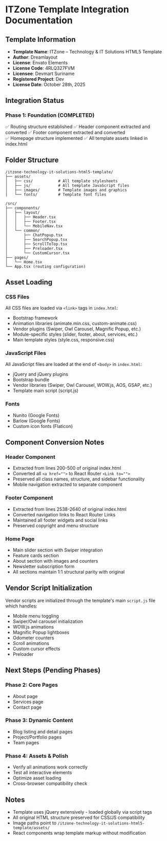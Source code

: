 # ITZone Template Integration Documentation

## Template Information
- **Template Name**: ITZone – Technology & IT Solutions HTML5 Template
- **Author**: Dreamlayout
- **License**: Envato Elements
- **License Code**: 4RLQ327FVM
- **Licensee**: Devmart Suriname
- **Registered Project**: Dev
- **License Date**: October 28th, 2025

## Integration Status

### Phase 1: Foundation (COMPLETED)
✅ Routing structure established
✅ Header component extracted and converted
✅ Footer component extracted and converted  
✅ Homepage structure implemented
✅ All template assets linked in index.html

## Folder Structure

```
/itzone-technology-it-solutions-html5-template/
├── assets/
│   ├── css/           # All template stylesheets
│   ├── js/            # All template JavaScript files
│   ├── images/        # Template images and graphics
│   └── fonts/         # Template font files

/src/
├── components/
│   ├── layout/
│   │   ├── Header.tsx
│   │   ├── Footer.tsx
│   │   └── MobileNav.tsx
│   └── common/
│       ├── ChatPopup.tsx
│       ├── SearchPopup.tsx
│       ├── ScrollToTop.tsx
│       ├── Preloader.tsx
│       └── CustomCursor.tsx
├── pages/
│   └── Home.tsx
└── App.tsx (routing configuration)
```

## Asset Loading

### CSS Files
All CSS files are loaded via `<link>` tags in `index.html`:
- Bootstrap framework
- Animation libraries (animate.min.css, custom-animate.css)
- Vendor plugins (Swiper, Owl Carousel, Magnific Popup, etc.)
- Module-specific styles (slider, footer, about, services, etc.)
- Main template styles (style.css, responsive.css)

### JavaScript Files  
All JavaScript files are loaded at the end of `<body>` in `index.html`:
- jQuery and jQuery plugins
- Bootstrap bundle
- Vendor libraries (Swiper, Owl Carousel, WOW.js, AOS, GSAP, etc.)
- Template main script (script.js)

### Fonts
- Nunito (Google Fonts)
- Barlow (Google Fonts)
- Custom icon fonts (Flaticon)

## Component Conversion Notes

### Header Component
- Extracted from lines 200-500 of original index.html
- Converted all `<a href="">` to React Router `<Link to="">`
- Preserved all class names, structure, and sidebar functionality
- Mobile navigation extracted to separate component

### Footer Component  
- Extracted from lines 2538-2640 of original index.html
- Converted navigation links to React Router Links
- Maintained all footer widgets and social links
- Preserved copyright and menu structure

### Home Page
- Main slider section with Swiper integration
- Feature cards section
- About section with images and counters
- Newsletter subscription form
- All sections maintain 1:1 structural parity with original

## Vendor Script Initialization

Vendor scripts are initialized through the template's main `script.js` file which handles:
- Mobile menu toggling
- Swiper/Owl carousel initialization
- WOW.js animations
- Magnific Popup lightboxes
- Odometer counters
- Scroll animations
- Custom cursor effects
- Preloader

## Next Steps (Pending Phases)

### Phase 2: Core Pages
- About page
- Services page  
- Contact page

### Phase 3: Dynamic Content
- Blog listing and detail pages
- Project/Portfolio pages
- Team pages

### Phase 4: Assets & Polish
- Verify all animations work correctly
- Test all interactive elements
- Optimize asset loading
- Cross-browser compatibility check

## Notes
- Template uses jQuery extensively - loaded globally via script tags
- All original HTML structure preserved for CSS/JS compatibility
- Image paths point to `/itzone-technology-it-solutions-html5-template/assets/`
- React components wrap template markup without modification

